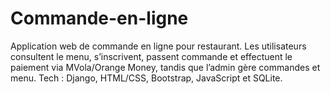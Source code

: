 # Commande-en-ligne
Application web de commande en ligne pour restaurant. Les utilisateurs consultent le menu, s’inscrivent, passent commande et effectuent le paiement via MVola/Orange Money, tandis que l’admin gère commandes et menu. Tech : Django, HTML/CSS, Bootstrap, JavaScript et SQLite.
